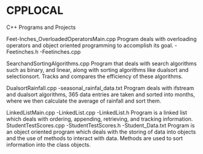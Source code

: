 # CPPLOCAL
C++ Programs and Projects

 Feet-Inches_OverloadedOperatorsMain.cpp
   Program deals with overloading operators and object oriented programming to accomplish its goal.
   -Feetinches.h
   -Feetinches.cpp

SearchandSortingAlgorithms.cpp
  Program that deals with search algorithms such as binary, and linear, along with sorting algorithms like dualsort and selectionsort.
  Tracks and compares the efficiency of these algorithms.

DualsortRainfall.cpp
    -seasonal_rainfal_data.txt
  Program deals with ifstream and dualsort algorithms, 365 data entries are taken and sorted into months, where we then calculate the average of rainfall and sort them.

LinkedListMain.cpp
    -LinkedList.cpp
    -LinkedList.h
  Program is a linked list which deals with ordering, appending, retrieving, and tracking information.
StudentTestScores.cpp
    -StudentTestScores.h
    -Student_Data.txt
  Program is an object oriented program which deals with the storing of data into objects and the use of methods to interact with data.
  Methods are used to sort information into the class objects.   
